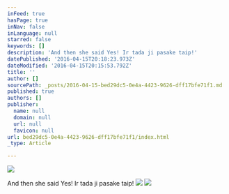 ```yaml
---
inFeed: true
hasPage: true
inNav: false
inLanguage: null
starred: false
keywords: []
description: 'And then she said Yes! Ir tada ji pasake taip!'
datePublished: '2016-04-15T20:18:23.973Z'
dateModified: '2016-04-15T20:15:53.792Z'
title: ''
author: []
sourcePath: _posts/2016-04-15-bed29dc5-0e4a-4423-9626-dff17bfe71f1.md
published: true
authors: []
publisher:
  name: null
  domain: null
  url: null
  favicon: null
url: bed29dc5-0e4a-4423-9626-dff17bfe71f1/index.html
_type: Article

---
```

![](https://the-grid-user-content.s3-us-west-2.amazonaws.com/0b27615f-3c97-48e3-9735-934ba3167423.jpg)

And then she said Yes! Ir tada ji pasake taip!
![](https://the-grid-user-content.s3-us-west-2.amazonaws.com/85d8e51d-7d5d-4218-bbb9-70487bf46379.jpg)
![](https://the-grid-user-content.s3-us-west-2.amazonaws.com/f478f263-7234-4bc4-9e09-3e350985daa4.jpg)
